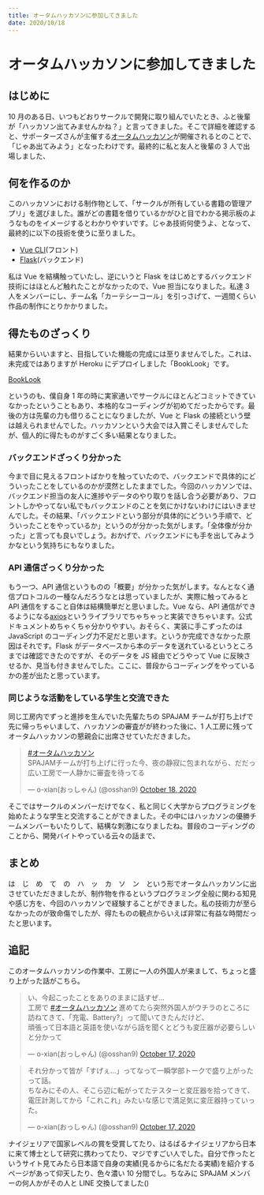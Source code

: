 ```yaml
---
title: オータムハッカソンに参加してきました
date: 2020/10/18
---
```


# オータムハッカソンに参加してきました

## はじめに

10 月のある日、いつもどおりサークルで開発に取り組んでいたとき、ふと後輩が「ハッカソン出てみませんかね？」と言ってきました。そこで詳細を確認すると、サポーターズさんが主催する[オータムハッカソン](https://talent.supporterz.jp/events/673fe904-afee-4050-b649-8bf7b6d331c3/?mkt_tok=eyJpIjoiTVRSalltWmlaVEU0T0RjNCIsInQiOiI4U2Y2VER1NlwvR2RuNktjQmFXTnNkT2lxYUd6NGdlVk5YblF4YWxHRWRzbDV4SVlBbkVMWExCYzVFd3VLQVZuYUZwRXY0R0dJRmtPMk9veDgxcEpOV1BtVkRUbER5Wm1cL3JTVHBuR2plT2lkcHhsS3VsejRRZEUwWnl1SmV5ZWRXIn0%3D)が開催されるとのことで、「じゃあ出てみよう」となったわけです。最終的に私と友人と後輩の 3 人で出場しました、

## 何を作るのか

このハッカソンにおける制作物として、「サークルが所有している書籍の管理アプリ」を選びました。誰がどの書籍を借りているかがひと目でわかる掲示板のようなものをイメージするとわかりやすいです。じゃあ技術何使うよ、となって、最終的に以下の技術を使うに至りました。

- [Vue CLI](https://cli.vuejs.org/)(フロント)
- [Flask](https://flask.palletsprojects.com/en/1.1.x/)(バックエンド)

私は Vue を結構触っていたし、逆にいうと Flask をはじめとするバックエンド技術にはほとんど触れたことがなかったので、Vue 担当になりました。私達 3 人をメンバーにし、チーム名「カーテシーコール」を引っさげて、一週間くらい作品の制作にとりかかりました。

## 得たものざっくり

結果からいいますと、目指していた機能の完成には至りませんでした。これは、未完成ではありますが Heroku にデプロイしました「BookLook」です。

[BookLook](https://proken-booklook.herokuapp.com/)

というのも、僕自身 1 年の時に実家通いでサークルにほとんどコミットできていなかったということもあり、本格的なコーディングが初めてだったからです。最後の方は先輩の力も借りることになりましたが、Vue と Flask の接続という壁は越えられませんでした。ハッカソンという大会では入賞こそしませんでしたが、個人的に得たものがすごく多い結果となりました。

### バックエンドざっくり分かった

今まで目に見えるフロントばかりを触っていたので、バックエンドで具体的にどういったことをしているのかが漠然としたままでした。今回のハッカソンでは、バックエンド担当の友人に進捗やデータのやり取りを話し合う必要があり、フロントしかやってない私でもバックエンドのことを気にかけないわけにはいきませんでした。その結果、「バックエンドという部分が具体的にどういう手順で、どういったことをやっているか」というのが分かった気がします。「全体像が分かった」と言っても良いでしょう。おかげで、バックエンドにも手を出してみようかなという気持ちにもなりました。

### API 通信ざっくり分かった

もう一つ、API 通信というものの「概要」が分かった気がします。なんとなく通信プロトコルの一種なんだろうなとは思っていましたが、実際に触ってみると API 通信をすること自体は結構簡単だと思いました。Vue なら、API 通信ができるようになる[axios](https://jp.vuejs.org/v2/cookbook/using-axios-to-consume-apis.html)というライブラリでちゃちゃっと実装できちゃいます。公式ドキュメントめちゃくちゃ分かりやすい。おそらく、実装に手こずったのは JavaScript のコーディング力不足だと思います。というか完成できなかった原因はそれです。Flask がデータベースから本のデータを送れているというところまでは確認できたのですが、そのデータを JS 経由でどうやって Vue に反映させるか、見当も付きませんでした。ここに、普段からコーディングをやっているかの差が出たと思っています。

### 同じような活動をしている学生と交流できた

同じ工房内でずっと進捗を生んでいた先輩たちの SPAJAM チームが打ち上げで先に帰っちゃいまして、ハッカソンの審査がが終わった後に、1 人工房に残ってオータムハッカソンの懇親会に出席させていただきました。

<blockquote class="twitter-tweet" data-partner="tweetdeck"><p lang="ja" dir="ltr"><a href="https://twitter.com/hashtag/%E3%82%AA%E3%83%BC%E3%82%BF%E3%83%A0%E3%83%8F%E3%83%83%E3%82%AB%E3%82%BD%E3%83%B3?src=hash&amp;ref_src=twsrc%5Etfw">#オータムハッカソン</a><br>SPAJAMチームが打ち上げに行った今、夜の静寂に包まれながら、だだっ広い工房で一人静かに審査を待ってる</p>&mdash; o-xian(おっしゃん) (@osshan9) <a href="https://twitter.com/osshan9/status/1317758508222197761?ref_src=twsrc%5Etfw">October 18, 2020</a></blockquote>
<script async src="https://platform.twitter.com/widgets.js" charset="utf-8"></script>

そこではサークルのメンバーだけでなく、私と同じく大学からプログラミングを始めたような学生と交流することができました。その中にはハッカソンの優勝チームメンバーもいたりして、結構な刺激になりましたね。普段のコーディングのことから、開発バイトやっている云々の話まで、

## まとめ

は　じ　め　て　の　ハ　ッ　カ　ソ　ン　という形でオータムハッカソンに出させていただきましたが、制作物を作るというプログラミング全般に関わる知見や感じ方を、今回のハッカソンで経験することができました。私の技術力が至らなかったのが致命傷でしたが、得たものの観点からいえば非常に有益な時間だったと思います。

## 追記

このオータムハッカソンの作業中、工房に一人の外国人が来まして、ちょっと盛り上がった話がこちら。

<blockquote class="twitter-tweet" data-partner="tweetdeck"><p lang="ja" dir="ltr">い、今起こったことをありのままに話すぜ…<br>工房で <a href="https://twitter.com/hashtag/%E3%82%AA%E3%83%BC%E3%82%BF%E3%83%A0%E3%83%8F%E3%83%83%E3%82%AB%E3%82%BD%E3%83%B3?src=hash&amp;ref_src=twsrc%5Etfw">#オータムハッカソン</a> 進めてたら突然外国人がウチラのところに訪ねてきて、「充電、Battery?」って聞いてきたんだけど、<br>頑張って日本語と英語を使いながら話を聞くとどうも変圧器が必要らしいと分かって</p>&mdash; o-xian(おっしゃん) (@osshan9) <a href="https://twitter.com/osshan9/status/1317408498519429120?ref_src=twsrc%5Etfw">October 17, 2020</a></blockquote>
<script async src="https://platform.twitter.com/widgets.js" charset="utf-8"></script>

<blockquote class="twitter-tweet" data-partner="tweetdeck"><p lang="ja" dir="ltr">それ分かって皆が「すげぇ…」ってなって一瞬学部トークで盛り上がったって話。<br>ちなみにその人、そこら辺に転がってたテスターと変圧器を拾ってきて、電圧計測してから「これこれ」みたいな感じで満足気に変圧器持っていった。</p>&mdash; o-xian(おっしゃん) (@osshan9) <a href="https://twitter.com/osshan9/status/1317408501895888896?ref_src=twsrc%5Etfw">October 17, 2020</a></blockquote>
<script async src="https://platform.twitter.com/widgets.js" charset="utf-8"></script>

ナイジェリアで国家レベルの賞を受賞してたり、はるばるナイジェリアから日本に来て博士として研究に携わってたり、マジですごい人でした。自分で作ったというサイト見てみたら日本語で自身の実績(見るからに名だたる実績)を紹介するページがあって仰天したり、色々濃い 10 分間でし。ちなみに SPAJAM メンバーの何人かがその人と LINE 交換してました()
